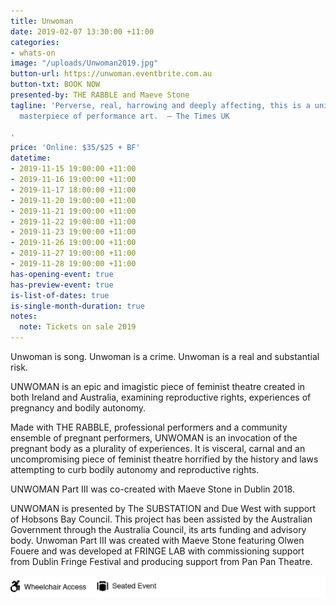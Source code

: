 ```yaml
---
title: Unwoman
date: 2019-02-07 13:30:00 +11:00
categories:
- whats-on
image: "/uploads/Unwoman2019.jpg"
button-url: https://unwoman.eventbrite.com.au
button-txt: BOOK NOW
presented-by: THE RABBLE and Maeve Stone
tagline: 'Perverse, real, harrowing and deeply affecting, this is a universal, unforgettable
  masterpiece of performance art.  – The Times UK

'
price: 'Online: $35/$25 + BF'
datetime:
- 2019-11-15 19:00:00 +11:00
- 2019-11-16 19:00:00 +11:00
- 2019-11-17 18:00:00 +11:00
- 2019-11-20 19:00:00 +11:00
- 2019-11-21 19:00:00 +11:00
- 2019-11-22 19:00:00 +11:00
- 2019-11-23 19:00:00 +11:00
- 2019-11-26 19:00:00 +11:00
- 2019-11-27 19:00:00 +11:00
- 2019-11-28 19:00:00 +11:00
has-opening-event: true
has-preview-event: true
is-list-of-dates: true
is-single-month-duration: true
notes:
  note: Tickets on sale 2019
---
```


Unwoman is song.
Unwoman is a crime.
Unwoman is a real and substantial risk.

UNWOMAN is an epic and imagistic piece of feminist theatre created in both Ireland and Australia, examining reproductive rights, experiences of pregnancy and bodily autonomy. 

Made with THE RABBLE, professional performers and a community ensemble of pregnant performers, UNWOMAN is an invocation of the pregnant body as a plurality of experiences. It is visceral, carnal and an uncompromising piece of feminist theatre horrified by the history and laws attempting to curb bodily autonomy and reproductive rights.

UNWOMAN Part III was co-created with Maeve Stone in Dublin 2018.

UNWOMAN is presented by The SUBSTATION and Due West with support of Hobsons Bay Council. This project has been assisted by the Australian Government through the Australia Council, its arts funding and advisory body. Unwoman Part III was created with Maeve Stone featuring Olwen Fouere and was developed at FRINGE LAB with commissioning support from Dublin Fringe Festival and producing support from Pan Pan Theatre. 

![Access Icons  everywhen.png](/uploads/Access%20Icons%20%20everywhen.png)
